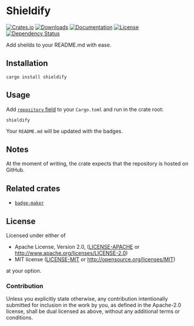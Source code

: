 # Shieldify

[![Crates.io](https://img.shields.io/crates/v/shieldify)](https://crates.io/crates/shieldify)
[![Downloads](https://img.shields.io/crates/d/shieldify.svg)](https://crates.io/crates/shieldify)
[![Documentation](https://docs.rs/shieldify/badge.svg)](https://docs.rs/shieldify)
[![License](https://img.shields.io/crates/l/shieldify)](https://crates.io/crates/shieldify)
[![Dependency Status](https://deps.rs/repo/github/JohnScience/shieldify/status.svg)](https://deps.rs/repo/github/JohnScience/shieldify)

Add sheilds to your README.md with ease.

## Installation

```console
cargo install shieldify
```

## Usage

Add [`repository` field](https://doc.rust-lang.org/cargo/reference/manifest.html#the-repository-field) to your `Cargo.toml` and run in the crate root:

```console
shieldify
```

Your `README.md` will be updated with the badges.

## Notes

At the moment of writing, the crate expects that the repository is hosted on GitHub.

## Related crates

* [`badge-maker`](https://crates.io/crates/badge-maker)

## License

Licensed under either of

* Apache License, Version 2.0, ([LICENSE-APACHE](LICENSE-APACHE) or <http://www.apache.org/licenses/LICENSE-2.0>)
* MIT license ([LICENSE-MIT](LICENSE-MIT) or <http://opensource.org/licenses/MIT>)

at your option.

### Contribution

Unless you explicitly state otherwise, any contribution intentionally
submitted for inclusion in the work by you, as defined in the Apache-2.0
license, shall be dual licensed as above, without any additional terms or
conditions.

